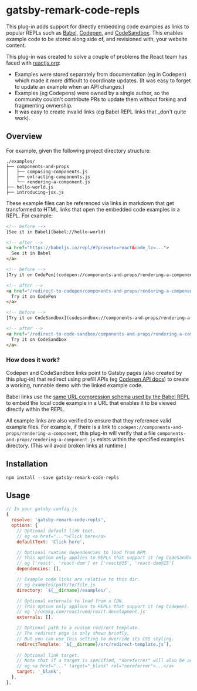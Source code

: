 # gatsby-remark-code-repls

This plug-in adds support for directly embedding code examples as links to popular REPLs such as [Babel](https://babeljs.io/repl/), [Codepen](https://codepen.io/), and [CodeSandbox](https://codesandbox.io/). This enables example code to be stored along side of, and revisioned with, your website content.

This plug-in was created to solve a couple of problems the React team has faced with [reactjs.org](https://github.com/reactjs/reactjs.org):
* Examples were stored separately from documentation (eg in Codepen) which made it more difficult to coordinate updates. (It was easy to forget to update an example when an API changes.)
* Examples (eg Codepens) were owned by a single author, so the community couldn't contribute PRs to update them without forking and fragmenting ownership.
* It was easy to create invalid links (eg Babel REPL links that _don't quite work).

## Overview

For example, given the following project directory structure:
```
./examples/
├── components-and-props
│   ├── composing-components.js
│   ├── extracting-components.js
│   └── rendering-a-component.js
├── hello-world.js
├── introducing-jsx.js
```

These example files can be referenced via links in markdown that get transformed to HTML links that open the embedded code examples in a REPL. For example:
```html
<!-- before -->
[See it in Babel](babel://hello-world)

<!-- after -->
<a href="https://babeljs.io/repl/#?presets=react&code_lz=...">
  See it in Babel
</a>

<!-- before -->
[Try it on CodePen](codepen://components-and-props/rendering-a-component)

<!-- after -->
<a href="/redirect-to-codepen/components-and-props/rendering-a-component">
  Try it on CodePen
</a>

<!-- before -->
[Try it on CodeSandbox](codesandbox://components-and-props/rendering-a-component)

<!-- after -->
<a href="/redirect-to-code-sandbox/components-and-props/rendering-a-component">
  Try it on CodeSandbox
</a>
```

### How does it work?

Codepen and CodeSandbox links point to Gatsby pages (also created by this plug-in) that redirect using prefill APIs (eg [Codepen API docs](https://blog.codepen.io/documentation/api/prefill/)) to create a working, runnable demo with the linked example code.

Babel links use the [same URL compression schema used by the Babel REPL](https://github.com/babel/website/blob/c9dd1f516985f7267eb58c286789e0c66bc0a21d/js/repl/UriUtils.js#L22-L26) to embed the local code example in a URL that enables it to be viewed directly within the REPL.

All example links are also verified to ensure that they reference valid example files. For example, if there is a link to `codepen://components-and-props/rendering-a-component`, this plug-in will verify that a file `components-and-props/rendering-a-component.js` exists within the specified examples directory. (This will avoid broken links at runtime.)

## Installation

`npm install --save gatsby-remark-code-repls`

## Usage

```javascript
// In your gatsby-config.js
{
  resolve: 'gatsby-remark-code-repls',
  options: {
    // Optional default link text.
    // eg <a href="...">Click here</a>
    defaultText: 'Click here',

    // Optional runtime dependencies to load from NPM.
    // This option only applies to REPLs that support it (eg CodeSandbox).
    // eg ['react', 'react-dom'] or ['react@15', 'react-dom@15']
    dependencies: [],

    // Example code links are relative to this dir.
    // eg examples/path/to/file.js
    directory: `${__dirname}/examples/`,

    // Optional externals to load from a CDN.
    // This option only applies to REPLs that support it (eg Codepen).
    // eg '//unpkg.com/react/umd/react.development.js'
    externals: [],

    // Optional path to a custom redirect template.
    // The redirect page is only shown briefly,
    // But you can use this setting to override its CSS styling.
    redirectTemplate: `${__dirname}/src/redirect-template.js`),
    
    // Optional link target.
    // Note that if a target is specified, "noreferrer" will also be added.
    // eg <a href="..." target="_blank" rel="noreferrer">...</a>
    target: '_blank',
  },
},
```